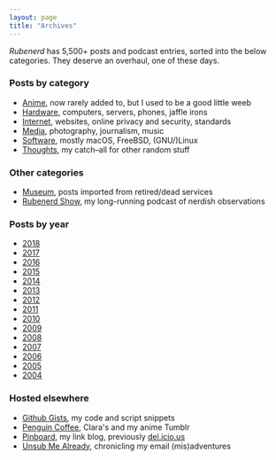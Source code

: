```yaml
---
layout: page
title: "Archives"
---
```

*Rubenerd* has 5,500+ posts and podcast entries, sorted into the below categories. They deserve an overhaul, one of these days.


<h3 id="category">Posts by category</h3>

* [Anime](/anime/), now rarely added to, but I used to be a good little weeb
* [Hardware](/hardware/), computers, servers, phones, jaffle irons
* [Internet](/internet/), websites, online privacy and security, standards
* [Media](/media/), photography, journalism, music
* [Software](/software/), mostly macOS, FreeBSD, (GNU/)Linux
* [Thoughts](/thoughts/), my catch–all for other random stuff


<h3 id="other-categories">Other categories</h3>

* [Museum](/museum/), posts imported from retired/dead services
* [Rubenerd Show](/show/), my long-running podcast of nerdish observations


<h3 id="year">Posts by year</h3>

* [2018](/year/2018/)
* [2017](/year/2017/)
* [2016](/year/2016/)
* [2015](/year/2015/)
* [2014](/year/2014/)
* [2013](/year/2013/)
* [2012](/year/2012/)
* [2011](/year/2011/)
* [2010](/year/2010/)
* [2009](/year/2009/)
* [2008](/year/2008/)
* [2007](/year/2007/)
* [2006](/year/2006/)
* [2005](/year/2005/)
* [2004](/year/2004/)


<h3 id="elsewhere">Hosted elsewhere</h3>

* [Github Gists](https://gist.github.com/Rubenerd), my code and script snippets
* [Penguin Coffee](http://penguincoffee.net), Clara's and my anime Tumblr
* [Pinboard](https://pinboard.in/u:Rubenerd), my link blog, previously [del.icio.us](https://del.icio.us/rubenerd)
* [Unsub Me Already](http://unsub.rubenerd.com/), chronicling my email (mis)adventures 

